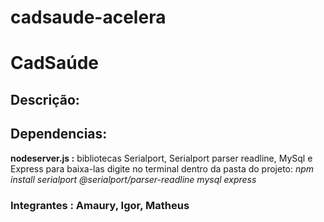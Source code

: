 # cadsaude-acelera

# CadSaúde

## Descrição:


## Dependencias:
**nodeserver.js :** bibliotecas Serialport, Serialport parser readline, MySql e Express
para baixa-las digite no terminal dentro da pasta do projeto: *npm install serialport @serialport/parser-readline mysql express*

### Integrantes : Amaury, Igor, Matheus
